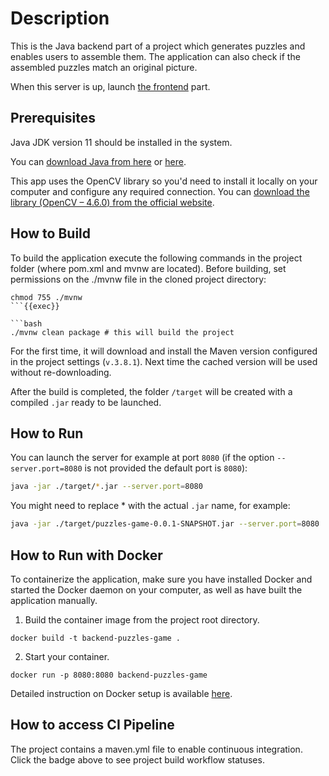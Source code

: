 # Description
This is the Java backend part of a project which generates puzzles and enables users to assemble them. 
The application can also check if the assembled puzzles match an original picture. 

When this server is up, launch [the frontend](https://github.com/tetianadivnych/frontend-puzzles-game/tree/main) part.

## Prerequisites
Java JDK version 11 should be installed in the system.

You can [download Java from here](https://www.oracle.com/java/technologies/downloads/#java11)
or [here](https://adoptium.net/temurin/releases/).

This app uses the OpenCV library so you'd need to install it locally on your computer and configure any required connection.
You can [download the library (OpenCV – 4.6.0) from the official website](https://opencv.org/releases/). 

## How to Build
  
To build the application execute the following commands in the project folder (where pom.xml and mvnw are located). Before building, set permissions on the ./mvnw file in the cloned project directory:
```
chmod 755 ./mvnw
```{{exec}}

```bash
./mvnw clean package # this will build the project
```
For the first time, it will download and install the Maven version configured in the project settings (`v.3.8.1`). Next time the cached version will be used without re-downloading.

After the build is completed, the folder `/target` will be created with a compiled `.jar` ready to be launched.

## How to Run
You can launch the server for example at port `8080`
(if the option `--server.port=8080` is not provided the default port is `8080`):
```bash
java -jar ./target/*.jar --server.port=8080
```
You might need to replace * with the actual `.jar` name, for example:
```bash
java -jar ./target/puzzles-game-0.0.1-SNAPSHOT.jar --server.port=8080
```

## How to Run with Docker
To containerize the application, make sure you have installed Docker and started the Docker daemon on your computer, as well as have built the application manually.
1. Build the container image from the project root directory. 
```
docker build -t backend-puzzles-game .
```
2. Start your container.
```
docker run -p 8080:8080 backend-puzzles-game
```
Detailed instruction on Docker setup is available [here](https://docs.docker.com/get-started/02_our_app/).

## How to access CI Pipeline 
The project contains a maven.yml file to enable continuous integration. Click the badge above to see project build workflow statuses.

